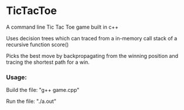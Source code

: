 # TicTacToe
A command line Tic Tac Toe game built in c++

Uses decision trees which can traced from a in-memory call stack of a recursive function score()

Picks the best move by backpropagating from the winning position and tracing the shortest path for a win.

### Usage:
  Build the file: "g++ game.cpp"
  
  Run the file: "./a.out"
